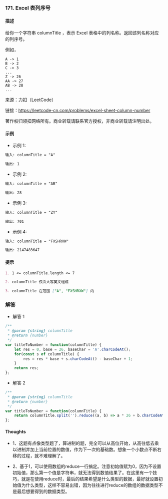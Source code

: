 ### 171. Excel 表列序号

#### 描述

给你一个字符串 columnTitle ，表示 Excel 表格中的列名称。返回该列名称对应的列序号。

例如，

    A -> 1
    B -> 2
    C -> 3
    ...
    Z -> 26
    AA -> 27
    AB -> 28 
    ...

来源：力扣（LeetCode）

链接：https://leetcode-cn.com/problems/excel-sheet-column-number

著作权归领扣网络所有。商业转载请联系官方授权，非商业转载请注明出处。

#### 示例

+ 示例 1:
```md
输入: columnTitle = "A"

输出: 1
```
+ 示例 2:
```md
输入: columnTitle = "AB"

输出: 28
```
+ 示例 3:
```md
输入: columnTitle = "ZY"

输出: 701
```
+ 示例 4:
```md
输入: columnTitle = "FXSHRXW"

输出: 2147483647
```


#### 提示
```md
1. 1 <= columnTitle.length <= 7

2. columnTitle 仅由大写英文组成

3. columnTitle 在范围 ["A", "FXSHRXW"] 内
```

### 解答

+ 解答 1
```js
/**
 * @param {string} columnTitle
 * @return {number}
 */
var titleToNumber = function(columnTitle) {
    let res = 0, base = 26, baseChar = 'A'.charCodeAt();
    for(const s of columnTitle) {
        res = res * base + s.charCodeAt() - baseChar + 1;
    }
    return res;
};
```

+ 解答 2
```js
/**
 * @param {string} columnTitle
 * @return {number}
 */
var titleToNumber = function(columnTitle) {
    return columnTitle.split('').reduce((a, b) => a * 26 + b.charCodeAt() - 'A'.charCodeAt() + 1, 0);
};
```


#### Thoughts

+ 1、这题有点像类型题了，算进制的题，完全可以从高位开始，从高往低去乘以进制并加上当前位置的数值，作为下一次的基础数。想象一个小数点不断右移的过程，就不难理解了。

+ 2、基于1，可以使用数组的reduce一行搞定。注意初始值赋为0，因为不设置初始值，那么第一个值是字符串，就无法得到数值结果了。在这里有一个技巧，就是在使用reduce时，最后的结果希望是什么类型的数据，最好就设置初始值为什么类型，这样不容易出错，因为往往进行reduce的数组的数据类型不是最后想要得到的数据类型。